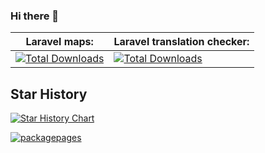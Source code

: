### Hi there 👋

| Laravel maps:   | Laravel translation checker:   |
|---|---|
| [![Total Downloads](https://img.shields.io/packagist/dt/larswiegers/laravel-maps.svg?style=flat-square)](https://packagist.org/packages/larswiegers/laravel-maps)   |  [![Total Downloads](https://img.shields.io/packagist/dt/larswiegers/laravel-translations-checker.svg?style=flat-square)](https://packagist.org/packages/larswiegers/laravel-translations-checker)  |

## Star History

[![Star History Chart](https://api.star-history.com/svg?repos=LarsWiegers/laravel-translations-checker,LarsWiegers/laravel-maps&type=Date)](https://star-history.com/#LarsWiegers/laravel-translations-checker&LarsWiegers/laravel-maps&Date)

[![packagepages](https://user-images.githubusercontent.com/20204608/212951710-721fe111-4f86-4e6d-b800-94bc76d366d4.png)](https://packagepages.dev?utm_source=github_larswiegers)
